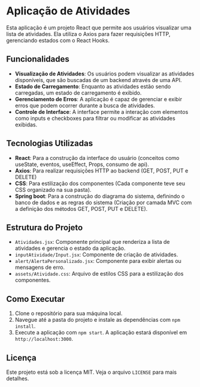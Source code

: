 # Aplicação de Atividades

Esta aplicação é um projeto React que permite aos usuários visualizar uma lista de atividades. Ela utiliza o Axios para fazer requisições HTTP, gerenciando estados com o React Hooks.

## Funcionalidades

- **Visualização de Atividades**: Os usuários podem visualizar as atividades disponíveis, que são buscadas de um backend através de uma API.
- **Estado de Carregamento**: Enquanto as atividades estão sendo carregadas, um estado de carregamento é exibido.
- **Gerenciamento de Erros**: A aplicação é capaz de gerenciar e exibir erros que podem ocorrer durante a busca de atividades.
- **Controle de Interface**: A interface permite a interação com elementos como inputs e checkboxes para filtrar ou modificar as atividades exibidas.

## Tecnologias Utilizadas

- **React**: Para a construção da interface do usuário (conceitos como useState, eventos, useEffect, Props, consumo de api). 
- **Axios**: Para realizar requisições HTTP ao backend (GET, POST, PUT e DELETE) 
- **CSS**: Para estilização dos componentes (Cada componente teve seu CSS organizado na sua pasta). 
- **Spring boot**: Para a construção do diagrama do sistema, definindo o banco de dados e as regras do sistema (Criação por camada MVC com a definição dos métodos GET, POST, PUT e DELETE). 
  
## Estrutura do Projeto

- `Atividades.jsx`: Componente principal que renderiza a lista de atividades e gerencia o estado da aplicação.
- `inputAtividade/Input.jsx`: Componente de criação de atividades.
- `alert/AlertaPersonalizado.jsx`: Componente para exibir alertas ou mensagens de erro.
- `assets/Atividade.css`: Arquivo de estilos CSS para a estilização dos componentes.

## Como Executar

1. Clone o repositório para sua máquina local.
2. Navegue até a pasta do projeto e instale as dependências com `npm install`.
3. Execute a aplicação com `npm start`. A aplicação estará disponível em `http://localhost:3000`.


## Licença

Este projeto está sob a licença MIT. Veja o arquivo `LICENSE` para mais detalhes. 
